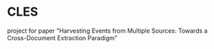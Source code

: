 # CLES
project for paper "Harvesting Events from Multiple Sources: Towards a Cross-Document Extraction Paradigm"

